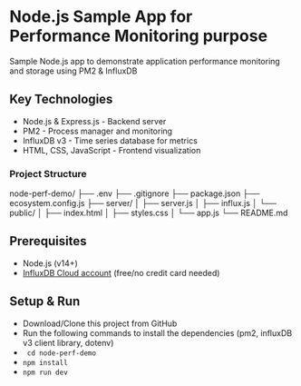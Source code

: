 # Node.js Sample App for Performance Monitoring purpose

Sample Node.js app to demonstrate application performance monitoring and storage using PM2 &amp; InfluxDB

## Key Technologies
- Node.js & Express.js - Backend server
- PM2 - Process manager and monitoring
- InfluxDB v3 - Time series database for metrics
- HTML, CSS, JavaScript - Frontend visualization

### Project Structure

node-perf-demo/
├── .env
├── .gitignore
├── package.json
├── ecosystem.config.js
├── server/
│   ├── server.js
│   ├── influx.js
│   └── public/
│       ├── index.html
│       ├── styles.css
│       └── app.js
└── README.md

## Prerequisites
- Node.js (v14+)
- [InfluxDB Cloud account](https://www.influxdata.com/get-influxdb/) (free/no credit card needed)

## Setup & Run

- Download/Clone this project from GitHub
- Run the following commands to install the dependencies (pm2, influxDB v3 client library, dotenv)
- ``` cd node-perf-demo```
- ``` npm install ```
- ``` npm run dev ```

